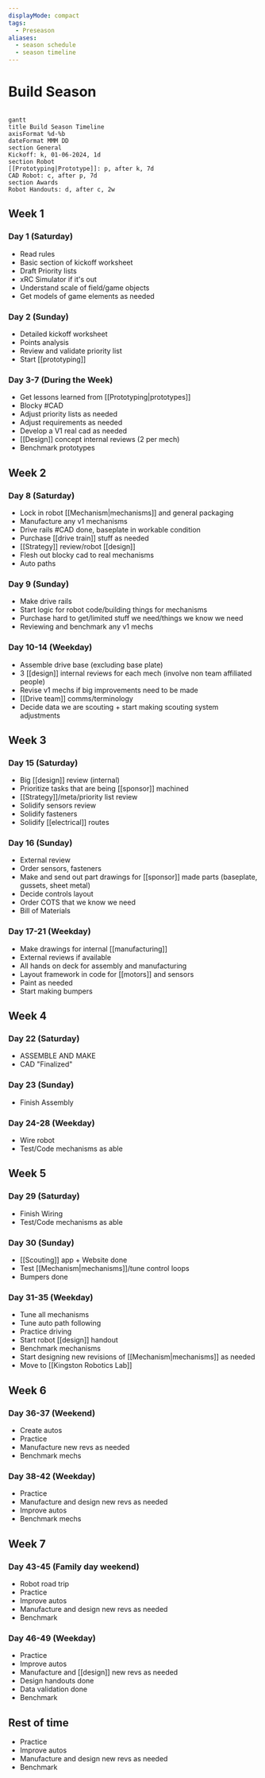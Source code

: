 ```yaml
---
displayMode: compact
tags:
  - Preseason
aliases:
  - season schedule
  - season timeline
---
```

# Build Season
```mermaid

gantt
title Build Season Timeline
axisFormat %d-%b
dateFormat MMM DD
section General
Kickoff: k, 01-06-2024, 1d
section Robot
[[Prototyping|Prototype]]: p, after k, 7d
CAD Robot: c, after p, 7d
section Awards
Robot Handouts: d, after c, 2w
```

## Week 1
### Day 1 (Saturday)

- Read rules
- Basic section of kickoff worksheet
- Draft Priority lists
- xRC Simulator if it's out
- Understand scale of field/game objects
- Get models of game elements as needed

### Day 2 (Sunday)

- Detailed kickoff worksheet
- Points analysis
- Review and validate priority list
- Start [[prototyping]]

### Day 3-7 (During the Week)

- Get lessons learned from [[Prototyping|prototypes]]
- Blocky #CAD
- Adjust priority lists as needed
- Adjust requirements as needed
- Develop a V1 real cad as needed
- [[Design]] concept internal reviews (2 per mech)
- Benchmark prototypes

## Week 2
### Day 8 (Saturday)

- Lock in robot [[Mechanism|mechanisms]] and general packaging
- Manufacture any v1 mechanisms
- Drive rails #CAD done, baseplate in workable condition
- Purchase [[drive train]] stuff as needed
- [[Strategy]] review/robot [[design]]
- Flesh out blocky cad to real mechanisms
- Auto paths

### Day 9 (Sunday)

- Make drive rails
- Start logic for robot code/building things for mechanisms
- Purchase hard to get/limited stuff we need/things we know we need
- Reviewing and benchmark any v1 mechs

### Day 10-14 (Weekday)

- Assemble drive base (excluding base plate)
- 3 [[design]] internal reviews for each mech (involve non team affiliated people)
- Revise v1 mechs if big improvements need to be made
- [[Drive team]] comms/terminology
- Decide data we are scouting + start making scouting system adjustments

## Week 3
### Day 15 (Saturday)

- Big [[design]] review (internal)
- Prioritize tasks that are being [[sponsor]] machined
- [[Strategy]]/meta/priority list review
- Solidify sensors review
- Solidify fasteners
- Solidify [[electrical]] routes

### Day 16 (Sunday)

- External review
- Order sensors, fasteners
- Make and send out part drawings for [[sponsor]] made parts (baseplate, gussets, sheet metal)
- Decide controls layout
- Order COTS that we know we need
- Bill of Materials

### Day 17-21 (Weekday)

- Make drawings for internal [[manufacturing]]
- External reviews if available
- All hands on deck for assembly and manufacturing
- Layout framework in code for [[motors]] and sensors
- Paint as needed
- Start making bumpers

## Week 4

### Day 22 (Saturday)

- ASSEMBLE AND MAKE
- CAD "Finalized"
### Day 23 (Sunday)

- Finish Assembly

### Day 24-28 (Weekday)

- Wire robot
- Test/Code mechanisms as able

## Week 5

### Day 29 (Saturday)

- Finish Wiring
- Test/Code mechanisms as able

### Day 30 (Sunday)

- [[Scouting]] app + Website done
- Test [[Mechanism|mechanisms]]/tune control loops
- Bumpers done

### Day 31-35 (Weekday)

- Tune all mechanisms
- Tune auto path following
- Practice driving
- Start robot [[design]] handout
- Benchmark mechanisms
- Start designing new revisions of [[Mechanism|mechanisms]] as needed
- Move to [[Kingston Robotics Lab]]

## Week 6

### Day 36-37 (Weekend)

- Create autos
- Practice
- Manufacture new revs as needed
- Benchmark mechs

### Day 38-42 (Weekday)

- Practice
- Manufacture and design new revs as needed
- Improve autos
- Benchmark mechs
## Week 7

### Day 43-45 (Family day weekend)

- Robot road trip
- Practice
- Improve autos
- Manufacture and design new revs as needed
- Benchmark

### Day 46-49 (Weekday)

- Practice
- Improve autos
- Manufacture and [[design]] new revs as needed
- Design handouts done
- Data validation done
- Benchmark

## Rest of time

- Practice
- Improve autos
- Manufacture and design new revs as needed
- Benchmark
